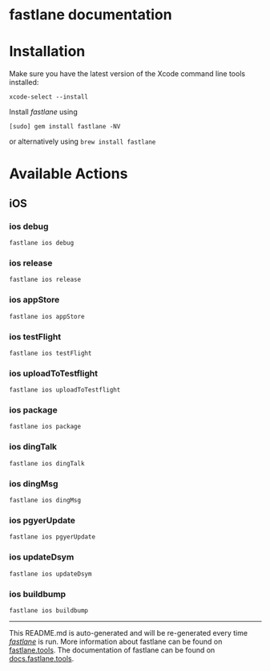 fastlane documentation
================
# Installation

Make sure you have the latest version of the Xcode command line tools installed:

```
xcode-select --install
```

Install _fastlane_ using
```
[sudo] gem install fastlane -NV
```
or alternatively using `brew install fastlane`

# Available Actions
## iOS
### ios debug
```
fastlane ios debug
```

### ios release
```
fastlane ios release
```

### ios appStore
```
fastlane ios appStore
```

### ios testFlight
```
fastlane ios testFlight
```

### ios uploadToTestflight
```
fastlane ios uploadToTestflight
```

### ios package
```
fastlane ios package
```

### ios dingTalk
```
fastlane ios dingTalk
```

### ios dingMsg
```
fastlane ios dingMsg
```

### ios pgyerUpdate
```
fastlane ios pgyerUpdate
```

### ios updateDsym
```
fastlane ios updateDsym
```

### ios buildbump
```
fastlane ios buildbump
```


----

This README.md is auto-generated and will be re-generated every time [_fastlane_](https://fastlane.tools) is run.
More information about fastlane can be found on [fastlane.tools](https://fastlane.tools).
The documentation of fastlane can be found on [docs.fastlane.tools](https://docs.fastlane.tools).
